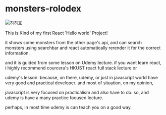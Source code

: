 # monsters-rolodex


![하하호](https://user-images.githubusercontent.com/60869441/102726891-6dedf000-4365-11eb-9a52-530f5a49bf80.png)


This is Kind of my first React 'Hello world' Project!

it shows some monsters from the other page's api, and can search monsters using searchbar and react automatically rerender it for the correct information.

and it is guided from some lesson on Udemy lecture. if you want learn react, i highly recommend courcera's HKUST react full stack lecture or 

udemy's lesson. because, on there, udemy, or just in javascript world have very good and practical developer. and most of situation, on my opinion,

javascript is very focused on practicalism and also have to do. so,  and udemy is have a many practice focused lecture.

perhaps, in most time udemy is can teach you on a good way.




